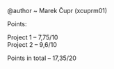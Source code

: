 @author ~ Marek Čupr (xcuprm01)

Points:

Project 1 – 7,75/10\
Project 2 – 9,6/10

Points in total – 17,35/20
